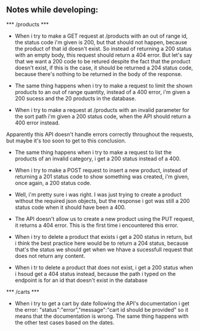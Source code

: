 ## Notes while developing:


*** /products ***

- When i try to make a GET request at /products with an out of range id, the status code i'm given is 200, but that should not happen, because the product of that id doesn't exist. So instead of returning a 200 status with an empty body, this request should return a 404 error. But let's say that we want a 200 code to be retured despite the fact that the product doesn't exist, if this is the case, it should be returned a 204 status code, because there's nothing to be returned in the body of the response.

- The same thing happens when i try to make a request to limit the shown products to an out of range quantity, instead of a 400 error, i'm given a 200 sucess and the 20 products in the database.

- When i try to make a request at /products with an invalid parameter for the sort path i'm given a 200 status code, when the API should return a 400 error instead.

Apparently this API doesn't handle errors correctly throughout the requests, but maybe it's too soon to get to this conclusion.

- The same thing happens when i try to make a request to list the products of an invalid category, i get a 200 status instead of a 400.

- When i try to make a POST request to insert a new product, instead of returning a 201 status code to show something was created, i'm given, once again, a 200 status code.

- Well, i'm pretty sure i was right. I was just trying to create a product without the required json objects, but the response i got was still a 200 status code when it should have been a 400.

- The API doesn't allow us to create a new product using the PUT request, it returns a 404 error. This is the first time i encountered this error.

- When i try to delete a product that exists i get a 200 status in return, but i think the best practice here would be to return a 204 status, because that's the status we should get when we hhave a sucessfull request that does not return any content.

- When i tr to delete a product that does not exist, i get a 200 status when i hsoud get a 404 status instead, because the path i typed on the endpoint is for an id that doesn't exist in the database


*** /carts ***

- When i try to get a cart by date following the API's documentation i get the error: "status":"error","message":"cart id should be provided" so it means that the documentation is wrong. The same thing happens with the other test cases based on the dates.